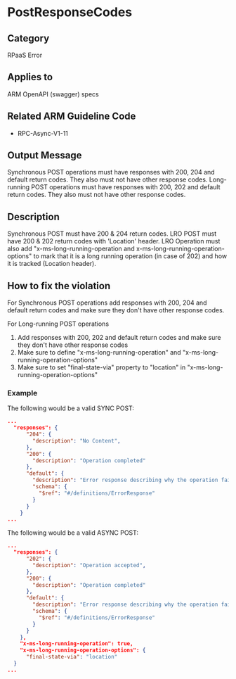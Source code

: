 # PostResponseCodes

## Category

RPaaS Error

## Applies to

ARM OpenAPI (swagger) specs

## Related ARM Guideline Code

- RPC-Async-V1-11

## Output Message

Synchronous POST operations must have responses with 200, 204 and default return codes. They also must not have other response codes.
Long-running POST operations must have responses with 200, 202 and default return codes. They also must not have other response codes.

## Description

Synchronous POST must have 200 & 204 return codes.
LRO POST must have 200 & 202 return codes with 'Location' header. LRO Operation must also add "x-ms-long-running-operation and x-ms-long-running-operation-options" to mark that it is a long running operation (in case of 202) and how it is tracked (Location header).

## How to fix the violation

For Synchronous POST operations add responses with 200, 204 and default return codes and make sure they don't have other response codes.

For Long-running POST operations 
1. Add responses with 200, 202 and default return codes and make sure they don't have other response codes 
2. Make sure to define "x-ms-long-running-operation" and "x-ms-long-running-operation-options"
3. Make sure to set "final-state-via" property to "location" in "x-ms-long-running-operation-options"

### Example

The following would be a valid SYNC POST:

```json
...
  "responses": {
      "204": {
        "description": "No Content",
      },
      "200": {
        "description": "Operation completed"
      },
      "default": {
        "description": "Error response describing why the operation failed.",
        "schema": {
          "$ref": "#/definitions/ErrorResponse"
        }
      }
    }
...
```

The following would be a valid ASYNC POST:

```json
...
  "responses": {
      "202": {
        "description": "Operation accepted",
      },
      "200": {
        "description": "Operation completed"
      },
      "default": {
        "description": "Error response describing why the operation failed.",
        "schema": {
          "$ref": "#/definitions/ErrorResponse"
        }
      }
    },
    "x-ms-long-running-operation": true,
    "x-ms-long-running-operation-options": {
      "final-state-via": "location"
  }
...
```
